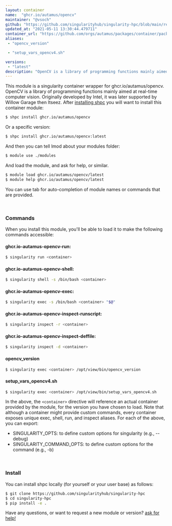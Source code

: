 ```yaml
---
layout: container
name:  "ghcr.io/autamus/opencv"
maintainer: "@vsoch"
github: "https://github.com/singularityhub/singularity-hpc/blob/main/registry/ghcr.io/autamus/opencv/container.yaml"
updated_at: "2021-05-11 13:30:44.479711"
container_url: "https://github.com/orgs/autamus/packages/container/package/opencv"
aliases:
 - "opencv_version"

 - "setup_vars_opencv4.sh"

versions:
 - "latest"
description: "OpenCV is a library of programming functions mainly aimed at real-time computer vision. Originally developed by Intel, it was later supported by Willow Garage then Itseez."
---
```


This module is a singularity container wrapper for ghcr.io/autamus/opencv.
OpenCV is a library of programming functions mainly aimed at real-time computer vision. Originally developed by Intel, it was later supported by Willow Garage then Itseez.
After [installing shpc](#install) you will want to install this container module:

```bash
$ shpc install ghcr.io/autamus/opencv
```

Or a specific version:

```bash
$ shpc install ghcr.io/autamus/opencv:latest
```

And then you can tell lmod about your modules folder:

```bash
$ module use ./modules
```

And load the module, and ask for help, or similar.

```bash
$ module load ghcr.io/autamus/opencv/latest
$ module help ghcr.io/autamus/opencv/latest
```

You can use tab for auto-completion of module names or commands that are provided.

<br>

### Commands

When you install this module, you'll be able to load it to make the following commands accessible:

#### ghcr.io-autamus-opencv-run:

```bash
$ singularity run <container>
```

#### ghcr.io-autamus-opencv-shell:

```bash
$ singularity shell -s /bin/bash <container>
```

#### ghcr.io-autamus-opencv-exec:

```bash
$ singularity exec -s /bin/bash <container> "$@"
```

#### ghcr.io-autamus-opencv-inspect-runscript:

```bash
$ singularity inspect -r <container>
```

#### ghcr.io-autamus-opencv-inspect-deffile:

```bash
$ singularity inspect -d <container>
```


#### opencv_version
       
```bash
$ singularity exec <container> /opt/view/bin/opencv_version
```


#### setup_vars_opencv4.sh
       
```bash
$ singularity exec <container> /opt/view/bin/setup_vars_opencv4.sh
```



In the above, the `<container>` directive will reference an actual container provided
by the module, for the version you have chosen to load. Note that although a container
might provide custom commands, every container exposes unique exec, shell, run, and
inspect aliases. For each of the above, you can export:

 - SINGULARITY_OPTS: to define custom options for singularity (e.g., --debug)
 - SINGULARITY_COMMAND_OPTS: to define custom options for the command (e.g., -b)

<br>
  
### Install

You can install shpc locally (for yourself or your user base) as follows:

```bash
$ git clone https://github.com/singularityhub/singularity-hpc
$ cd singularity-hpc
$ pip install -e .
```

Have any questions, or want to request a new module or version? [ask for help!](https://github.com/singularityhub/singularity-hpc/issues)